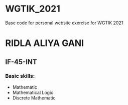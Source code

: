 # WGTIK_2021
Base code for personal website exercise for WGTIK 2021

# RIDLA ALIYA GANI
## IF-45-INT
### Basic skills:
- Mathematic
- Mathematical Logic
- Discrete Mathematic
